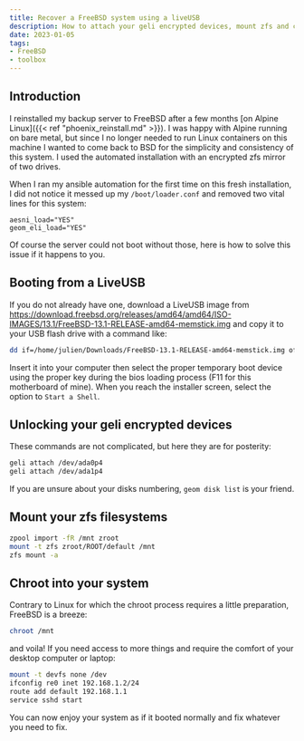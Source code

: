 ```yaml
---
title: Recover a FreeBSD system using a liveUSB
description: How to attach your geli encrypted devices, mount zfs and chroot
date: 2023-01-05
tags:
- FreeBSD
- toolbox
---
```


## Introduction

I reinstalled my backup server to FreeBSD after a few months [on Alpine Linux]({{< ref "phoenix_reinstall.md" >}}). I was happy with Alpine running on bare metal, but since I no longer needed to run Linux containers on this machine I wanted to come back to BSD for the simplicity and consistency of this system. I used the automated installation with an encrypted zfs mirror of two drives.

When I ran my ansible automation for the first time on this fresh installation, I did not notice it messed up my `/boot/loader.conf` and removed two vital lines for this system:
```
aesni_load="YES"
geom_eli_load="YES"
```

Of course the server could not boot without those, here is how to solve this issue if it happens to you.

## Booting from a LiveUSB

If you do not already have one, download a LiveUSB image from https://download.freebsd.org/releases/amd64/amd64/ISO-IMAGES/13.1/FreeBSD-13.1-RELEASE-amd64-memstick.img and copy it to your USB flash drive with a command like:
```sh
dd if=/home/julien/Downloads/FreeBSD-13.1-RELEASE-amd64-memstick.img of=/dev/sdb bs=1M
```

Insert it into your computer then select the proper temporary boot device using the proper key during the bios loading process (F11 for this motherboard of mine). When you reach the installer screen, select the option to `Start a Shell`.

## Unlocking your geli encrypted devices

These commands are not complicated, but here they are for posterity:
```sh
geli attach /dev/ada0p4
geli attach /dev/ada1p4
```

If you are unsure about your disks numbering, `geom disk list` is your friend.

## Mount your zfs filesystems

```sh
zpool import -fR /mnt zroot
mount -t zfs zroot/ROOT/default /mnt
zfs mount -a
```

## Chroot into your system

Contrary to Linux for which the chroot process requires a little preparation, FreeBSD is a breeze:
```sh
chroot /mnt
```

and voila! If you need access to more things and require the comfort of your desktop computer or laptop:
```sh
mount -t devfs none /dev
ifconfig re0 inet 192.168.1.2/24
route add default 192.168.1.1
service sshd start
```

You can now enjoy your system as if it booted normally and fix whatever you need to fix.
